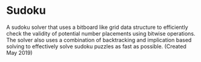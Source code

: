# Sudoku

A sudoku solver that uses a bitboard like grid data structure to efficiently check the validity of potential number placements using bitwise operations. The solver also uses a combination of backtracking and implication based solving to effectively solve sudoku puzzles as fast as possible. (Created May 2019)
